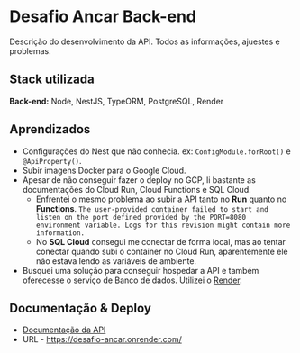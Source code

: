 
# Desafio Ancar Back-end
Descrição do desenvolvimento da API. Todos as informações, ajuestes e problemas.



## Stack utilizada



**Back-end:** Node, NestJS, TypeORM, PostgreSQL, Render



## Aprendizados
- Configurações do Nest que não conhecia. ex: ```ConfigModule.forRoot()``` e ```@ApiProperty()```. 
- Subir imagens Docker para o Google Cloud.
- Apesar de não conseguir fazer o deploy no GCP, li bastante as documentações do Cloud Run, Cloud Functions e SQL Cloud.
    - Enfrentei o mesmo problema ao subir a API tanto no **Run** quanto no **Functions**. ```The user-provided container failed to start and listen on the port defined provided by the PORT=8080 environment variable. Logs for this revision might contain more information.```
    - No **SQL Cloud** consegui me conectar de forma local, mas ao tentar conectar quando subi o container no Cloud Run, aparentemente ele não estava lendo as variáveis de ambiente.
- Busquei uma solução para conseguir hospedar a API e também oferecesse o serviço de Banco de dados. Utilizei o [Render](https://render.com/).
## Documentação & Deploy

- [Documentação da API](https://desafio-ancar.onrender.com/api)
- URL - https://desafio-ancar.onrender.com/

